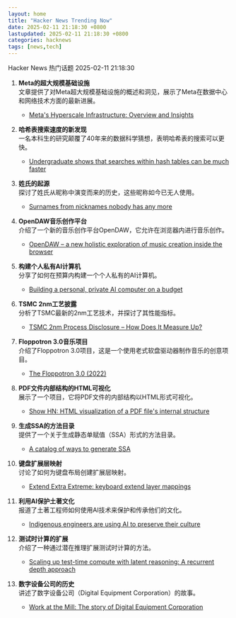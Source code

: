 ```yaml
---  
layout: home  
title: "Hacker News Trending Now"  
date: 2025-02-11 21:18:30 +0800  
lastupdated: 2025-02-11 21:18:30 +0800  
categories: hacknews  
tags: [news,tech]
---  
```

Hacker News 热门话题 2025-02-11 21:18:30
  
1. **Meta的超大规模基础设施**  
   文章提供了对Meta超大规模基础设施的概述和洞见，展示了Meta在数据中心和网络技术方面的最新进展。  
   - [Meta's Hyperscale Infrastructure: Overview and Insights](https://cacm.acm.org/research/metas-hyperscale-infrastructure-overview-and-insights/)
  
2. **哈希表搜索速度的新发现**  
   一名本科生的研究颠覆了40年来的数据科学猜想，表明哈希表的搜索可以更快。  
   - [Undergraduate shows that searches within hash tables can be much faster](https://www.quantamagazine.org/undergraduate-upends-a-40-year-old-data-science-conjecture-20250210/)
  
3. **姓氏的起源**  
   探讨了姓氏从昵称中演变而来的历史，这些昵称如今已无人使用。  
   - [Surnames from nicknames nobody has any more](https://blog.plover.com/lang/etym/nickname-names.html)
  
4. **OpenDAW音乐创作平台**  
   介绍了一个新的音乐创作平台OpenDAW，它允许在浏览器内进行音乐创作。  
   - [OpenDAW – a new holistic exploration of music creation inside the browser](https://opendaw.studio/)
  
5. **构建个人私有AI计算机**  
   分享了如何在预算内构建一个个人私有的AI计算机。  
   - [Building a personal, private AI computer on a budget](https://ewintr.nl/posts/2025/building-a-personal-private-ai-computer-on-a-budget/)
  
6. **TSMC 2nm工艺披露**  
   分析了TSMC最新的2nm工艺技术，并探讨了其性能指标。  
   - [TSMC 2nm Process Disclosure – How Does It Measure Up?      ](https://semiwiki.com/semiconductor-services/techinsights/352972-iedm-2025-tsmc-2nm-process-disclosure-how-does-it-measure-up/)
  
7. **Floppotron 3.0音乐项目**  
   介绍了Floppotron 3.0项目，这是一个使用老式软盘驱动器制作音乐的创意项目。  
   - [The Floppotron 3.0 (2022)](https://silent.org.pl/home/2022/06/13/the-floppotron-3-0/)
  
8. **PDF文件内部结构的HTML可视化**  
   展示了一个项目，它将PDF文件的内部结构以HTML形式可视化。  
   - [Show HN: HTML visualization of a PDF file's internal structure](https://github.com/desgeeko/pdfsyntax/blob/main/docs/browse.md)
  
9. **生成SSA的方法目录**  
   提供了一个关于生成静态单赋值（SSA）形式的方法目录。  
   - [A catalog of ways to generate SSA](https://bernsteinbear.com/blog/ssa/)
  
10. **键盘扩展层映射**  
    讨论了如何为键盘布局创建扩展层映射。  
    - [Extend Extra Extreme: keyboard extend layer mappings](https://dreymar.colemak.org/layers-extend.html)
  
11. **利用AI保护土著文化**  
    报道了土著工程师如何使用AI技术来保护和传承他们的文化。  
    - [Indigenous engineers are using AI to preserve their culture](https://www.nbcnews.com/tech/innovation/indigenous-engineers-are-using-ai-preserve-culture-rcna176012)
  
12. **测试时计算的扩展**  
    介绍了一种通过潜在推理扩展测试时计算的方法。  
    - [Scaling up test-time compute with latent reasoning: A recurrent depth approach](https://arxiv.org/abs/2502.05171)
  
13. **数字设备公司的历史**  
    讲述了数字设备公司（Digital Equipment Corporation）的故事。  
    - [Work at the Mill: The story of Digital Equipment Corporation](https://www.abortretry.fail/p/work-at-the-mill)